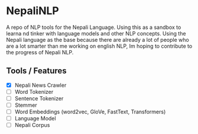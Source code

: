 # NepaliNLP
A repo of NLP tools for the Nepali Language. Using this as a sandbox to learna nd tinker with language models and other NLP concepts. Using the Nepali language as the base because there are already a lot of people who are a lot smarter than me working on english NLP, Im hoping to contribute to the progress of Nepali NLP.

## Tools / Features
- [x] Nepali News Crawler
- [ ] Word Tokenizer
- [ ] Sentence Tokenizer
- [ ] Stemmer
- [ ] Word Embeddings (word2vec, GloVe, FastText, Transformers)
- [ ] Language Model
- [ ] Nepali Corpus
